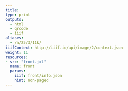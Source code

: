 ```yaml
---
title:
type: print
outputs:
  - html
  - qrcode
  - iiif
aliases:
  - /n/25/3/11k/
iiifContext: http://iiif.io/api/image/2/context.json
weight: 11
resources:
- src: "front.jxl"
  name: front
  params:
    iiif: front/info.json
    hint: non-paged
---
```

